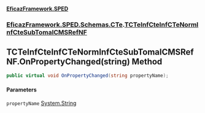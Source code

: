 #### [EficazFramework.SPED](EficazFrameworkSPED.md 'EficazFramework SPED')
### [EficazFramework.SPED.Schemas.CTe](EficazFramework.SPED.Schemas.CTe.md 'EficazFramework.SPED.Schemas.CTe').[TCTeInfCteInfCTeNormInfCteSubTomaICMSRefNF](EficazFramework.SPED.Schemas.CTe/TCTeInfCteInfCTeNormInfCteSubTomaICMSRefNF.md 'EficazFramework.SPED.Schemas.CTe.TCTeInfCteInfCTeNormInfCteSubTomaICMSRefNF')

## TCTeInfCteInfCTeNormInfCteSubTomaICMSRefNF.OnPropertyChanged(string) Method

```csharp
public virtual void OnPropertyChanged(string propertyName);
```
#### Parameters

<a name='EficazFramework.SPED.Schemas.CTe.TCTeInfCteInfCTeNormInfCteSubTomaICMSRefNF.OnPropertyChanged(string).propertyName'></a>

`propertyName` [System.String](https://docs.microsoft.com/en-us/dotnet/api/System.String 'System.String')